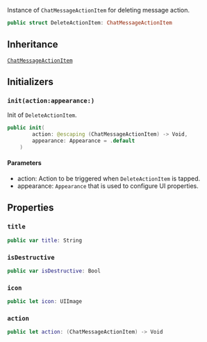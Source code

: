 
Instance of `ChatMessageActionItem` for deleting message action.

``` swift
public struct DeleteActionItem: ChatMessageActionItem 
```

## Inheritance

[`ChatMessageActionItem`](ChatMessageActionItem)

## Initializers

### `init(action:appearance:)`

Init of `DeleteActionItem`.

``` swift
public init(
        action: @escaping (ChatMessageActionItem) -> Void,
        appearance: Appearance = .default
    ) 
```

#### Parameters

  - action: Action to be triggered when `DeleteActionItem` is tapped.
  - appearance: `Appearance` that is used to configure UI properties.

## Properties

### `title`

``` swift
public var title: String 
```

### `isDestructive`

``` swift
public var isDestructive: Bool 
```

### `icon`

``` swift
public let icon: UIImage
```

### `action`

``` swift
public let action: (ChatMessageActionItem) -> Void
```
